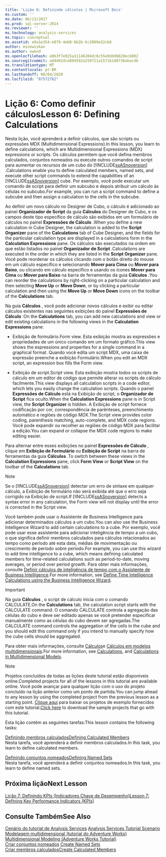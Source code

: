 ```yaml
---
title: 'Lição 6: Definindo cálculos | Microsoft Docs'
ms.custom: ''
ms.date: 06/13/2017
ms.prod: sql-server-2014
ms.reviewer: ''
ms.technology: analysis-services
ms.topic: conceptual
ms.assetid: e0a1e354-e879-4eb8-bb2b-6c3809e32cb6
author: minewiskan
ms.author: owend
ms.openlocfilehash: e0b3f7e925a11146204dc6c55e9ddd6820ecb802
ms.sourcegitcommit: ad4d92dce894592a259721a1571b1d8736abacdb
ms.translationtype: MT
ms.contentlocale: pt-BR
ms.lasthandoff: 08/04/2020
ms.locfileid: "87572782"
---
```

# <a name="lesson-6-defining-calculations"></a><span data-ttu-id="020de-102">Lição 6: Como definir cálculos</span><span class="sxs-lookup"><span data-stu-id="020de-102">Lesson 6: Defining Calculations</span></span>
  <span data-ttu-id="020de-103">Nesta lição, você aprenderá a definir cálculos, que são scripts ou expressões MDX (Multidimensional Expressions).</span><span class="sxs-lookup"><span data-stu-id="020de-103">In this lesson, you learn to define calculations, which are Multidimensional Expressions (MDX) expressions or scripts.</span></span> <span data-ttu-id="020de-104">Os cálculos permitem que você defina membros calculados, conjuntos nomeados ou execute outros comandos de script para aumentar os recursos de um cubo do [!INCLUDE[ssASnoversion](../includes/ssasnoversion-md.md)] .</span><span class="sxs-lookup"><span data-stu-id="020de-104">Calculations enable you to define calculated members, named sets, and execute other script commands to extend the capabilities of an [!INCLUDE[ssASnoversion](../includes/ssasnoversion-md.md)] cube.</span></span> <span data-ttu-id="020de-105">Por exemplo, você pode executar um comando de script para definir um subcubo e depois atribuir um cálculo às células no subcubo.</span><span class="sxs-lookup"><span data-stu-id="020de-105">For example, you can run a script command to define a subcube and then assign a calculation to the cells in the subcube.</span></span>  
  
 <span data-ttu-id="020de-106">Ao definir um novo cálculo no Designer de Cubo, o cálculo é adicionado ao painel **Organizador de Script** da guia **Cálculos** do Designer de Cubo, e os campos deste tipo específico de cálculo são exibidos em um formulário de cálculos no painel **Expressões de Cálculo** .</span><span class="sxs-lookup"><span data-stu-id="020de-106">When you define a new calculation in Cube Designer, the calculation is added to the **Script Organizer** pane of the **Calculations** tab of Cube Designer, and the fields for the particular calculation type are displayed in a calculations form in the **Calculation Expressions** pane.</span></span> <span data-ttu-id="020de-107">Os cálculos são executados na ordem em que estão listados no painel **Organizador de Script** .</span><span class="sxs-lookup"><span data-stu-id="020de-107">Calculations are executed in the order in which they are listed in the **Script Organizer** pane.</span></span> <span data-ttu-id="020de-108">Você pode reordenar os cálculos clicando com o botão direito do mouse em um cálculo específico e selecionando **Mover para Cima** ou **Mover para Baixo**, ou clicando em cálculo específico e usando os ícones **Mover para Cima** ou **Mover para Baixo** na barra de ferramentas da guia **Cálculos** .</span><span class="sxs-lookup"><span data-stu-id="020de-108">You can reorder the calculations by right-clicking on a particular calculation and then selecting **Move Up** or **Move Down**, or by clicking a particular calculation and then using the **Move Up** or **Move Down** icons on the toolbar of the **Calculations** tab.</span></span>  
  
 <span data-ttu-id="020de-109">Na guia **Cálculos** , você pode adicionar novos cálculos e exibir ou editar cálculos existentes nas seguintes exibições do painel **Expressões de Cálculo** :</span><span class="sxs-lookup"><span data-stu-id="020de-109">On the **Calculations** tab, you can add new calculations and view or edit existing calculations in the following views in the **Calculation Expressions** pane:</span></span>  
  
-   <span data-ttu-id="020de-110">Exibição de formulário.</span><span class="sxs-lookup"><span data-stu-id="020de-110">Form view.</span></span> <span data-ttu-id="020de-111">Esta exibição mostra as expressões e propriedades de um único comando em um formato gráfico.</span><span class="sxs-lookup"><span data-stu-id="020de-111">This view shows the expressions and properties for a single command in a graphical format.</span></span> <span data-ttu-id="020de-112">Quando você edita um script MDX, uma caixa de expressão preenche a exibição Formulário.</span><span class="sxs-lookup"><span data-stu-id="020de-112">When you edit an MDX script, an expression box fills the Form view.</span></span>  
  
-   <span data-ttu-id="020de-113">Exibição de script.</span><span class="sxs-lookup"><span data-stu-id="020de-113">Script view.</span></span> <span data-ttu-id="020de-114">Esta exibição mostra todos os scripts de cálculo em um editor de código que permite alterar os scripts de cálculo facilmente.</span><span class="sxs-lookup"><span data-stu-id="020de-114">This view displays all calculation scripts in a code editor, which lets you easily change the calculation scripts.</span></span> <span data-ttu-id="020de-115">Quando o painel **Expressões de Cálculo** está na Exibição de script, o **Organizador de Script** fica oculto.</span><span class="sxs-lookup"><span data-stu-id="020de-115">When the **Calculation Expressions** pane is in Script view, the **Script Organizer** is hidden.</span></span> <span data-ttu-id="020de-116">A Exibição de script fornece codificação por cor, correspondência de parênteses, preenchimento automático e regiões de código MDX.</span><span class="sxs-lookup"><span data-stu-id="020de-116">The Script view provides color coding, parenthesis matching, auto-complete, and MDX code regions.</span></span> <span data-ttu-id="020de-117">Você pode expandir ou recolher as regiões de código MDX para facilitar a edição.</span><span class="sxs-lookup"><span data-stu-id="020de-117">You can expand or collapse the MDX code regions to make editing easier.</span></span>  
  
 <span data-ttu-id="020de-118">Para alternar entre esses exibições no painel **Expressões de Cálculo** , clique em **Exibição de Formulário** ou **Exibição de Script** na barra de ferramentas da guia **Cálculos** .</span><span class="sxs-lookup"><span data-stu-id="020de-118">To switch between these views in the **Calculation Expressions** pane, click **Form View** or **Script View** on the toolbar of the **Calculations** tab.</span></span>  
  
> [!NOTE]  
>  <span data-ttu-id="020de-119">Se o [!INCLUDE[ssASnoversion](../includes/ssasnoversion-md.md)] detectar um erro de sintaxe em qualquer cálculo, a Exibição de formulário não será exibida até que o erro seja corrigido na Exibição de script.</span><span class="sxs-lookup"><span data-stu-id="020de-119">If [!INCLUDE[ssASnoversion](../includes/ssasnoversion-md.md)] detects a syntax error in any calculation, the Form view will not display until the error is corrected in the Script view.</span></span>  
  
 <span data-ttu-id="020de-120">Você também pode usar o Assistente de Business Intelligence para adicionar determinados cálculos a um cubo.</span><span class="sxs-lookup"><span data-stu-id="020de-120">You can also use the Business Intelligence Wizard to add certain calculations to a cube.</span></span> <span data-ttu-id="020de-121">Por exemplo, você pode usar esse assistente para adicionar inteligência de tempo a um cubo, o que significa definir membros calculados para cálculos relacionados ao tempo como período até esta data, médias de movimentação ou crescimento de período sobre período.</span><span class="sxs-lookup"><span data-stu-id="020de-121">For example, you can use this wizard to add time intelligence to a cube, which means defining calculated members for time-related calculations such as period-to-date, moving averages, or period over period growth.</span></span> <span data-ttu-id="020de-122">Para obter mais informações, consulte [Definir cálculos de inteligência de tempo com o Assistente de Business Intelligence](multidimensional-models/define-time-intelligence-calculations-using-the-business-intelligence-wizard.md).</span><span class="sxs-lookup"><span data-stu-id="020de-122">For more information, see [Define Time Intelligence Calculations using the Business Intelligence Wizard](multidimensional-models/define-time-intelligence-calculations-using-the-business-intelligence-wizard.md).</span></span>  
  
> [!IMPORTANT]  
>  <span data-ttu-id="020de-123">Na guia **Cálculos** , o script de cálculo inicia com o comando CALCULATE.</span><span class="sxs-lookup"><span data-stu-id="020de-123">On the **Calculations** tab, the calculation script starts with the CALCULATE command.</span></span> <span data-ttu-id="020de-124">O comando CALCULATE controla a agregação das células do cubo e deve ser editado apenas se você pretender especificar manualmente como as células do cubo devem ser agregadas.</span><span class="sxs-lookup"><span data-stu-id="020de-124">The CALCULATE command controls the aggregation of the cells in the cube and you should edit this command only if you intend to manually specify how the cube cells should be aggregated.</span></span>  
  
 <span data-ttu-id="020de-125">Para obter mais informações, consulte [Cálculos](multidimensional-models-olap-logical-cube-objects/calculations.md)e [Cálculos em modelos multidimensionais](multidimensional-models/calculations-in-multidimensional-models.md).</span><span class="sxs-lookup"><span data-stu-id="020de-125">For more information, see [Calculations](multidimensional-models-olap-logical-cube-objects/calculations.md), and [Calculations in Multidimensional Models](multidimensional-models/calculations-in-multidimensional-models.md).</span></span>  
  
> [!NOTE]  
>  <span data-ttu-id="020de-126">Projetos concluídos de todas as lições deste tutorial estão disponíveis online.</span><span class="sxs-lookup"><span data-stu-id="020de-126">Completed projects for all of the lessons in this tutorial are available online.</span></span> <span data-ttu-id="020de-127">Você pode avançar para qualquer lição com o uso do projeto concluído na lição anterior como um ponto de partida.</span><span class="sxs-lookup"><span data-stu-id="020de-127">You can jump ahead to any lesson by using the completed project from the previous lesson as a starting point.</span></span> <span data-ttu-id="020de-128">[Clique aqui](https://go.microsoft.com/fwlink/?LinkID=221866) para baixar os projetos de exemplo fornecidos com este tutorial.</span><span class="sxs-lookup"><span data-stu-id="020de-128">[Click here](https://go.microsoft.com/fwlink/?LinkID=221866) to download the sample projects that go with this tutorial.</span></span>  
  
 <span data-ttu-id="020de-129">Esta lição contém as seguintes tarefas:</span><span class="sxs-lookup"><span data-stu-id="020de-129">This lesson contains the following tasks:</span></span>  
  
 [<span data-ttu-id="020de-130">Definindo membros calculados</span><span class="sxs-lookup"><span data-stu-id="020de-130">Defining Calculated Members</span></span>](lesson-6-1-defining-calculated-members.md)  
 <span data-ttu-id="020de-131">Nesta tarefa, você aprenderá a definir membros calculados.</span><span class="sxs-lookup"><span data-stu-id="020de-131">In this task, you learn to define calculated members.</span></span>  
  
 [<span data-ttu-id="020de-132">Definindo conjuntos nomeados</span><span class="sxs-lookup"><span data-stu-id="020de-132">Defining Named Sets</span></span>](lesson-6-2-defining-named-sets.md)  
 <span data-ttu-id="020de-133">Nesta tarefa, você aprenderá a definir conjuntos nomeados.</span><span class="sxs-lookup"><span data-stu-id="020de-133">In this task, you learn to define named sets.</span></span>  
  
## <a name="next-lesson"></a><span data-ttu-id="020de-134">Próxima lição</span><span class="sxs-lookup"><span data-stu-id="020de-134">Next Lesson</span></span>  
 [<span data-ttu-id="020de-135">Lição 7: Definindo KPIs &#40;Indicadores Chave de Desempenho&#41;</span><span class="sxs-lookup"><span data-stu-id="020de-135">Lesson 7: Defining Key Performance Indicators &#40;KPIs&#41;</span></span>](lesson-7-defining-key-performance-indicators-kpis.md)  
  
## <a name="see-also"></a><span data-ttu-id="020de-136">Consulte Também</span><span class="sxs-lookup"><span data-stu-id="020de-136">See Also</span></span>  
 <span data-ttu-id="020de-137">[Cenário do tutorial de Analysis Services](analysis-services-tutorial-scenario.md) </span><span class="sxs-lookup"><span data-stu-id="020de-137">[Analysis Services Tutorial Scenario](analysis-services-tutorial-scenario.md) </span></span>  
 <span data-ttu-id="020de-138">[Modelagem multidimensional &#40;tutorial do Adventure Works&#41;](multidimensional-modeling-adventure-works-tutorial.md) </span><span class="sxs-lookup"><span data-stu-id="020de-138">[Multidimensional Modeling &#40;Adventure Works Tutorial&#41;](multidimensional-modeling-adventure-works-tutorial.md) </span></span>  
 <span data-ttu-id="020de-139">[Criar conjuntos nomeados](multidimensional-models/create-named-sets.md) </span><span class="sxs-lookup"><span data-stu-id="020de-139">[Create Named Sets](multidimensional-models/create-named-sets.md) </span></span>  
 [<span data-ttu-id="020de-140">Criar membros calculados</span><span class="sxs-lookup"><span data-stu-id="020de-140">Create Calculated Members</span></span>](multidimensional-models/create-calculated-members.md)  
  
  
